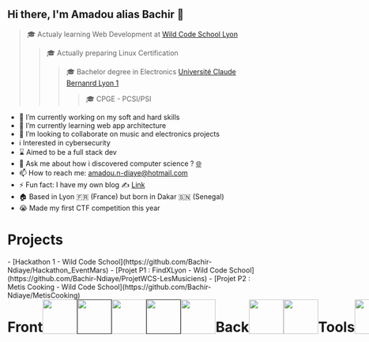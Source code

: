 ## Hi there, I'm Amadou alias Bachir 👋


>🎓 Actualy learning Web Development at [Wild Code School Lyon](https://www.wildcodeschool.com/fr-FR/campus/lyon)
>>🎓 Actually preparing Linux Certification
>>>🎓 Bachelor degree in Electronics [Université Claude Bernanrd Lyon 1](https://www.univ-lyon1.fr/)
>>>>🎓 CPGE - PCSI/PSI


- 🔭 I’m currently working on my soft and hard skills
- 🌱 I’m currently learning web app architecture
- 👯 I’m looking to collaborate on music and electronics projects
- ℹ️ Interested in cybersecurity
- ⌛ Aimed to be a full stack dev
- 💬 Ask me about how i discovered computer science ? [🌐](https://ww.amadou-ndiaye.fr/contact)
- 📫 How to reach me: amadou.n-diaye@hotmail.com
- ⚡ Fun fact: I have my own blog ✍️ [Link](https://www.amadou-ndiaye.fr/blog)
- 🏠 Based in Lyon 🇫🇷 (France) but born in Dakar 🇸🇳 (Senegal)
- 😭 Made my first CTF competition this year

<h1> Projects</h1>
 - [Hackathon 1 - Wild Code School](https://github.com/Bachir-Ndiaye/Hackathon_EventMars)
 - [Projet P1 : FindXLyon - Wild Code School](https://github.com/Bachir-Ndiaye/ProjetWCS-LesMusiciens)
 - [Projet P2 : Metis Cooking - Wild Code School](https://github.com/Bachir-Ndiaye/MetisCooking)

<div style="display:flex; justify-content:space-around;">
  <h1> Front</h1>
<a href="https://cssbattle.dev/player/amadou"><img src="https://img.icons8.com/color/50/000000/css3.png" width="70"/></a> 
<a href=""><img src="https://img.icons8.com/color/48/000000/html-5--v1.png" width="70"/></a> 
<a href="https://cssbattle.dev/player/amadou"><img src="https://img.icons8.com/color/48/000000/sass.png" width="70"/></a> 
<a href=""><img src="https://img.icons8.com/color/48/000000/bootstrap.png" width="70"/></a> 
<a href="https://cssbattle.dev/player/amadou"><img src="https://img.icons8.com/color/48/000000/javascript.png" width="70"/></a> 
  
  <h1> Back</h1>
  <a href="https://cssbattle.dev/player/amadou"><img src="https://img.icons8.com/color/48/000000/mysql-logo.png" width="70"/></a>
  <a href="https://cssbattle.dev/player/amadou"><img src="https://www.php.net/images/logos/new-php-logo.png" width="70"/></a>


  
  <h1> Tools</h1>
<a href="https://cssbattle.dev/player/amadou"><img src="https://img.icons8.com/material-outlined/48/000000/github.png" width="70"/></a>
<a href="https://cssbattle.dev/player/amadou"><img src="https://img.icons8.com/color/48/000000/git.png" width="70"/></a> 
<a href="https://cssbattle.dev/player/amadou"><img src="https://img.icons8.com/color/48/000000/intellij-idea.png" width="70"/></a> 
<a href="https://cssbattle.dev/player/amadou"><img src="https://img.icons8.com/color/48/000000/visual-studio.png" width="70"/></a>
<a href="https://cssbattle.dev/player/amadou"><img src="https://img.icons8.com/color/48/000000/ubuntu--v1.png" width="70"/></a>
<a href="https://cssbattle.dev/player/amadou"><img src="https://img.icons8.com/color/48/000000/kali-linux.png" width="70"/></a> 
<a href="https://cssbattle.dev/player/amadou"><img src="https://img.icons8.com/color/48/000000/linux.png" width="70"/></a>
<a href="https://cssbattle.dev/player/amadou"><img src="https://img.icons8.com/color/48/000000/tomcat.png" width="70"/></a> 
<a href="https://cssbattle.dev/player/amadou"><img src="https://img.icons8.com/color/48/000000/console.png" width="70"/></a> 
<a href="https://cssbattle.dev/player/amadou"><img src="https://cdn.sanity.io/images/599r6htc/production/46a76c802176eb17b04e12108de7e7e0f3736dc6-1024x1024.png?w=670&h=670&q=75&fit=max&auto=format" width="70"/></a>
<a href="https://cssbattle.dev/player/amadou"><img src="https://img.icons8.com/color/48/000000/symfony.png" width="70"/></a> 
<a href="https://cssbattle.dev/player/amadou"><img src="https://twig.symfony.com/images/logo.png" width="70"/></a>

</div>
